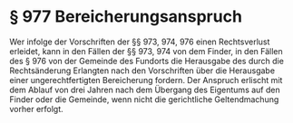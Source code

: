 # § 977 Bereicherungsanspruch
Wer infolge der Vorschriften der §§ 973, 974, 976 einen Rechtsverlust erleidet, kann in den Fällen der §§ 973, 974 von dem Finder, in den Fällen des § 976 von der Gemeinde des Fundorts die Herausgabe des durch die Rechtsänderung Erlangten nach den Vorschriften über die Herausgabe einer ungerechtfertigten Bereicherung fordern. Der Anspruch erlischt mit dem Ablauf von drei Jahren nach dem Übergang des Eigentums auf den Finder oder die Gemeinde, wenn nicht die gerichtliche Geltendmachung vorher erfolgt.
